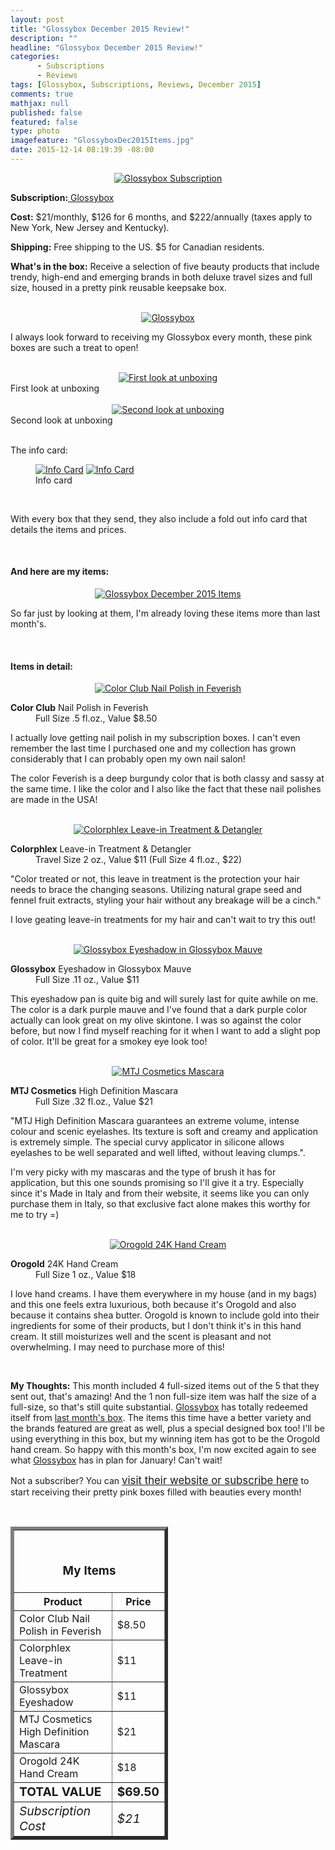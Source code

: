 ```yaml
---
layout: post
title: "Glossybox December 2015 Review!"
description: ""
headline: "Glossybox December 2015 Review!"
categories: 
      - Subscriptions
      - Reviews
tags: [Glossybox, Subscriptions, Reviews, December 2015]
comments: true
mathjax: null
published: false
featured: false
type: photo
imagefeature: "GlossyboxDec2015Items.jpg"
date: 2015-12-14 08:19:39 -08:00
---
```


<center><a href="https://www.glossybox.com/referal?CI=MTMzODY3" target="_blank">
<img src="/images/GlossyboxDec2015Package.jpg" border="0" style="border:none;max-width:100%;" alt="Glossybox Subscription" />
</a></center>
<p><b>Subscription:</b><a href="https://www.glossybox.com/referal?CI=MTMzODY3" target="_blank"> Glossybox</a></p>
<p><b>Cost:</b> $21/monthly, $126 for 6 months, and $222/annually (taxes apply to New York, New Jersey and Kentucky).</p>
<p><b>Shipping:</b> Free shipping to the US. $5 for Canadian residents.</p>
<p><b>What's in the box:</b> Receive a selection of five beauty products that include trendy, high-end and emerging brands in both deluxe travel sizes and full size, housed in a pretty pink reusable keepsake box.</p>

<br>

<center><a href="https://www.glossybox.com/referal?CI=MTMzODY3" target="_blank">
<img src="/images/GlossyboxDec2015Box.jpg" border="0" style="border:none;max-width:100%;" alt="Glossybox" />
</a></center>

<p>I always look forward to receiving my Glossybox every month, these pink boxes are such a treat to open!</p>

<br>

<center><a href="https://www.glossybox.com/referal?CI=MTMzODY3" target="_blank">
<img src="/images/GlossyboxDec2015OpenBox.jpg" border="0" style="border:none;max-width:100%;" alt="First look at unboxing" />
</a></center>
<figcaption>First look at unboxing</figcaption>

<br>

<center><a href="https://www.glossybox.com/referal?CI=MTMzODY3" target="_blank">
<img src="/images/GlossyboxDec2015OpenBox2.jpg" border="0" style="border:none;max-width:100%;" alt="Second look at unboxing" />
</a></center>
<figcaption>Second look at unboxing</figcaption>

<br>

<p>The info card:</p>
<figure class="half">
            <a href="https://www.glossybox.com/referal?CI=MTMzODY3" target="_blank"> <img src="/images/GlossyboxDec2015Info.jpg" border="0" style="border:none;max-width:100%;" alt="Info Card" /></a>
            <a href="https://www.glossybox.com/referal?CI=MTMzODY3" target="_blank"> <img src="/images/GlossyboxDec2015Info2.jpg" border="0" style="border:none;max-width:100%;" alt="Info Card" /></a>
            <figcaption>Info card</figcaption>
</figure>

<br>

<p>With every box that they send, they also include a fold out info card that details the items and prices.</p>

<br>

<H4>And here are my items:</H4>

<center><a href="https://www.glossybox.com/referal?CI=MTMzODY3" target="_blank">
<img src="/images/GlossyboxDec2015Items.jpg" border="0" style="border:none;max-width:100%;" alt="Glossybox December 2015 Items" />
</a></center>

<p>So far just by looking at them, I'm already loving these items more than last month's.</p>

<br>

<H4>Items in detail:</H4>

<center><a href="https://www.glossybox.com/referal?CI=MTMzODY3" target="_blank">
<img src="/images/GlossyboxDec2015ColorClubNailPolish.jpg" border="0" style="border:none;max-width:100%;" alt="Color Club Nail Polish in Feverish" />
</a></center>

<DL>
<DT><b>Color Club</b> Nail Polish in Feverish</DT>
<DD>Full Size .5 fl.oz., Value $8.50</DD>
</DL>

<p>I actually love getting nail polish in my subscription boxes. I can't even remember the last time I purchased one and my collection has grown considerably that I can probably open my own nail salon!</p>

<p>The color Feverish is a deep burgundy color that is both classy and sassy at the same time. I like the color and I also like the fact that these nail polishes are made in the USA!</p>

<br>

<center><a href="https://www.glossybox.com/referal?CI=MTMzODY3" target="_blank">
<img src="/images/GlossyboxDec2015Colorphlex.jpg" border="0" style="border:none;max-width:100%;" alt="Colorphlex Leave-in Treatment & Detangler" />
</a></center>

<DL>
<DT><b>Colorphlex</b> Leave-in Treatment & Detangler</DT>
<DD>Travel Size 2 oz., Value $11 (Full Size 4 fl.oz., $22)</DD>
</DL>

<p>"Color treated or not, this leave in treatment is the protection your hair needs to brace the changing seasons. Utilizing natural grape seed and fennel fruit extracts, styling your hair without any breakage will be a cinch."</p>

<p>I love geating leave-in treatments for my hair and can't wait to try this out!</p>

<br>

<center><a href="https://www.glossybox.com/referal?CI=MTMzODY3" target="_blank">
<img src="/images/GlossyboxDec2015Eyeshadow.jpg" border="0" style="border:none;max-width:100%;" alt="Glossybox Eyeshadow in Glossybox Mauve" />
</a></center>

<DL>
<DT><b>Glossybox</b> Eyeshadow in Glossybox Mauve</DT>
<DD>Full Size .11 oz., Value $11</DD>
</DL>

<p>This eyeshadow pan is quite big and will surely last for quite awhile on me. The color is a dark purple mauve and I've found that a dark purple color actually can look great on my olive skintone. I was so against the color before, but now I find myself reaching for it when I want to add a slight pop of color. It'll be great for a smokey eye look too!</p>

<br>

<center><a href="https://www.glossybox.com/referal?CI=MTMzODY3" target="_blank">
<img src="/images/GlossyboxDec2015MTJMascara.jpg" border="0" style="border:none;max-width:100%;" alt="MTJ Cosmetics Mascara" />
</a></center>

<DL>
<DT><b>MTJ Cosmetics</b> High Definition Mascara</DT>
<DD>Full Size .32 fl.oz., Value $21</DD>
</DL>

<p>"MTJ High Definition Mascara guarantees an extreme volume, intense colour and scenic eyelashes. Its texture is soft and creamy and application is extremely simple. The special curvy applicator in silicone allows eyelashes to be well separated and well lifted, without leaving clumps.".</p>

<p>I'm very picky with my mascaras and the type of brush it has for application, but this one sounds promising so I'll give it a try. Especially since it's Made in Italy and from their website, it seems like you can only purchase them in Italy, so that exclusive fact alone makes this worthy for me to try =)</p>

<br>

<center><a href="https://www.glossybox.com/referal?CI=MTMzODY3" target="_blank">
<img src="/images/GlossyboxDec2015OrogoldHandCream.jpg" border="0" style="border:none;max-width:100%;" alt="Orogold 24K Hand Cream" />
</a></center>

<DL>
<DT><b>Orogold</b> 24K Hand Cream</DT>
<DD>Full Size 1 oz., Value $18</DD>
</DL>

<p>I love hand creams. I have them everywhere in my house (and in my bags) and this one feels extra luxurious, both because it's Orogold and also because it contains shea butter. Orogold is known to include gold into their ingredients for some of their products, but I don't think it's in this hand cream. It still moisturizes well and the scent is pleasant and not overwhelming. I may need to purchase more of this!</p>

<br>

<p><i class="icon-exclamation-sign"></i><b> My Thoughts:</b> This month included 4 full-sized items out of the 5 that they sent out, that's amazing! And the 1 non full-size item was half the size of a full-size, so that's still quite substantial. <a href="https://www.glossybox.com/referal?CI=MTMzODY3" target="_blank">Glossybox</a> has totally redeemed itself from <a href="http://whatsupmailbox.com/subscriptions/reviews/Glossybox-Subscription-Box-November-2015-Review/" target="_blank">last month's box</a>. The items this time have a better variety and the brands featured are great as well, plus a special designed box too! I'll be using everything in this box, but my winning item has got to be the Orogold hand cream. So happy with this month's box, I'm now excited again to see what <a href="https://www.glossybox.com/referal?CI=MTMzODY3" target="_blank">Glossybox</a> has in plan for January! Can't wait!</p>

<p>Not a subscriber? You can <a href="https://www.glossybox.com/referal?CI=MTMzODY3"><big>visit their website or subscribe here</big></a> to start receiving their pretty pink boxes filled with beauties every month!</p>
<br>

<TABLE  BORDER="5" style="width:50%">
   <TR>
      <TH COLSPAN="2">
         <H3><BR><center>My Items</center></H3>
      </TH>
   </TR>
      <TH>Product</TH>
      <TH>Price</TH>
  <TR>
      <TD>Color Club Nail Polish in Feverish</TD>
      <TD>$8.50</TD>
   </TR>
   <TR>
      <TD>Colorphlex Leave-in Treatment</TD>
      <TD>$11</TD>
   </TR>
  <TR>
      <TD>Glossybox Eyeshadow</TD>
      <TD>$11</TD>
   </TR>
   <TR>
      <TD>MTJ Cosmetics High Definition Mascara</TD>
      <TD>$21</TD>
   </TR>
   <TR>
      <TD>Orogold 24K Hand Cream</TD>
      <TD>$18</TD>
   </TR>
   <TR>
      <TD><b><big>TOTAL VALUE</big></b></TD>
      <TD><b><big>$69.50</big></b></TD>
   </TR>
   <TR>
      <TD><i><big>Subscription Cost</big></i></TD>
      <TD><i><big>$21</big></i></TD>
   </TR>
</TABLE>
